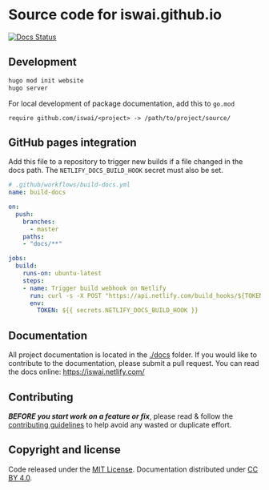 # Source code for iswai.github.io

[![Docs Status](https://github.com/iswai/website/workflows/github-pages/badge.svg)](https://github.com/iswai/website/actions)

## Development

```bash
hugo mod init website
hugo server
```

For local development of package documentation, add this to `go.mod`

```golang
require github.com/iswai/<project> -> /path/to/project/source/
```

## GitHub pages integration

Add this file to a repository to trigger new builds if a file changed in the
docs path. The `NETLIFY_DOCS_BUILD_HOOK` secret must also be set.

```yaml
# .github/workflows/build-docs.yml
name: build-docs

on:
  push:
    branches:
      - master
    paths:
    - "docs/**"

jobs:
  build:
    runs-on: ubuntu-latest
    steps:
    - name: Trigger build webhook on Netlify
      run: curl -s -X POST "https://api.netlify.com/build_hooks/${TOKEN}"
      env:
        TOKEN: ${{ secrets.NETLIFY_DOCS_BUILD_HOOK }}
```

## Documentation

All project documentation is located in the [./docs](./docs) folder. If you would like to contribute
to the documentation, please submit a pull request. You can read the docs online:
https://iswai.netlify.com/

## Contributing

***BEFORE you start work on a feature or fix***, please read & follow the
[contributing guidelines](https://github.com/iswai/.github/blob/master/CONTRIBUTING.md#contributing)
to help avoid any wasted or duplicate effort.

## Copyright and license

Code released under the [MIT License](https://github.com/iswai/.github/blob/master/LICENSE.md).
Documentation distributed under [CC BY 4.0](https://creativecommons.org/licenses/by/4.0/).
